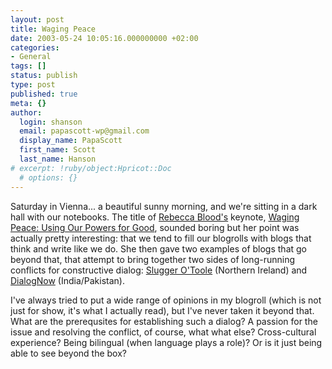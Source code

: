 ```yaml
---
layout: post
title: Waging Peace
date: 2003-05-24 10:05:16.000000000 +02:00
categories:
- General
tags: []
status: publish
type: post
published: true
meta: {}
author:
  login: shanson
  email: papascott-wp@gmail.com
  display_name: PapaScott
  first_name: Scott
  last_name: Hanson
# excerpt: !ruby/object:Hpricot::Doc
  # options: {}
---
```

<p>Saturday in Vienna... a beautiful sunny morning, and we're sitting in a dark hall with our notebooks. The title of <a title="what's in rebecca's pocket?" href="http://www.rebeccablood.net/">Rebecca Blood's</a> keynote, <a href="http://193.171.60.17:8080/blogtalk/Filer/filetree/presentations/wagingpeace.pdf">Waging Peace: Using Our Powers for Good</a>, sounded boring but her point was actually pretty interesting: that we tend to fill our blogrolls with blogs that think and write like we do. She then gave two examples of blogs that go beyond that, that attempt to bring together two sides of long-running conflicts for constructive dialog: <a title="Slugger O'Toole" href="http://www.sluggerotoole.com/">Slugger O'Toole</a> (Northern Ireland) and <a title="DialogNow || Open forum for discussing India-Pakistan relations" href="http://www.dialognow.org/">DialogNow</a> (India/Pakistan). </p>
<p>I've always tried to put a wide range of opinions in my blogroll (which is not just for show, it's what I actually read), but I've never taken it beyond that. What are the prerequsites for establishing such a dialog? A passion for the issue and resolving the conflict, of course, what what else? Cross-cultural experience? Being bilingual (when language plays a role)? Or is it just being able to see beyond the box?</p>
